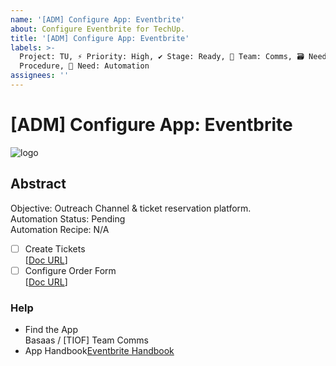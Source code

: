 ```yaml
---
name: '[ADM] Configure App: Eventbrite'
about: Configure Eventbrite for TechUp.
title: '[ADM] Configure App: Eventbrite'
labels: >-
  Project: TU, ⚡ Priority: High, ✔ Stage: Ready, 📢 Team: Comms, 🗃 Need:
  Procedure, 🤖 Need: Automation
assignees: ''
---
```


# \[ADM] Configure App: Eventbrite

![logo](http://tiof.click/TUWikiHeader)

## Abstract

Objective: Outreach Channel & ticket reservation platform.\
Automation Status: Pending\
Automation Recipe: N/A

* [ ] Create Tickets\
  \[[Doc URL](https://doc.org)]
* [ ] Configure Order Form\
  \[[Doc URL](https://doc.org)]

### Help

* Find the App\
  Basaas / \[TIOF] Team Comms
* App Handbook[Eventbrite Handbook](adm-configure-app-eventbrite.md)
